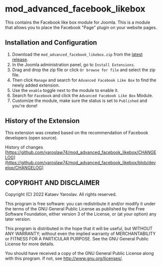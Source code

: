 # mod_advanced_facebook_likebox

This contains the Facebook like box module for Joomla. This is a module that allows you to place the Facebook "Page" plugin on your website pages.

## Installation and Configuration

1. Download the `mod_advanced_facebook_likebox.zip` from the [latest release](https://github.com/yaroslaw74/mod_advanced_facebook_likebox/archive/refs/heads/master.zip).
2. In the Joomla administration panel, go to `Install Extensions`.
3. Drag and drop the zip file or click `Or browse for file` and select the zip file.
4. Then click `Manage` and search for `Advanced Facebook Like Box` to find the newly added extension.
5. Use the `enable` toggle next to the module to enable it.
6. Search for `Facebook` and click the `Advanced Facebook Like Box` Module.
7. Customize the module, make sure the status is set to `Published` and you're done!

## History of the Extension

This extension was created based on the recommendation of Facebook developers (open source).

History of changes [https://github.com/yaroslaw74/mod_advanced_facebook_likebox/CHANGELOG](https://github.com/yaroslaw74/mod_advanced_facebook_likebox/blob/develop/CHANGELOG)

## COPYRIGHT AND DISCLAIMER

Copyright (C) 2022 Kataev Yaroslav. All rights reserved.

This program is free software: you can redistribute it and/or modify it under the terms of the GNU General Public License as published by the Free Software Foundation, either version 3 of the License, or (at your option) any later version.

This program is distributed in the hope that it will be useful, but WITHOUT ANY WARRANTY; without even the implied warranty of MERCHANTABILITY or FITNESS FOR A PARTICULAR PURPOSE. See the GNU General Public License for more details.

You should have received a copy of the GNU General Public License along with this program. If not, see http://www.gnu.org/licenses/.
